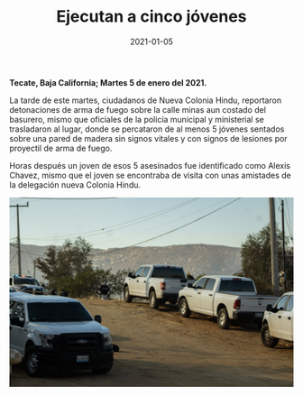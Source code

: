 ﻿---
layout: blog
title: "Ejecutan a cinco jóvenes"
date: 2021-01-05
categories: tecate
permalink: /:categories/:title:output_ext
image: /img/cnr/2021-01-05-ejecutan-a-cinco-jovenes.jpg
alt: "Ejecutan a cinco jóvenes"
autor:
---


**Tecate, Baja California; Martes 5 de enero del 2021.** 


La tarde de este martes, ciudadanos de Nueva Colonia Hindu, reportaron detonaciones de arma de fuego sobre la calle minas aun costado del basurero, mismo que oficiales de la policía municipal y ministerial se trasladaron al lugar, donde se percataron de al menos 5 jóvenes sentados sobre una pared de madera sin signos vitales y con signos de lesiones por proyectil de arma de fuego.


Horas después un joven de esos 5 asesinados fue identificado como Alexis Chavez, mismo que el joven se encontraba de visita con unas amistades de la delegación nueva Colonia Hindu.

<div id="carouselExampleSlidesOnly" class="carousel slide" data-ride="carousel">
  <div class="carousel-inner">
    <div class="carousel-item active">
       <img class="d-block w-100" src="/img/cnr/2021-01-05-ejecutan-a-cinco-jovenes.jpg" loading="lazy"  alt="Ejecutan a cinco jóvenes">
    </div>
  </div>
</div>